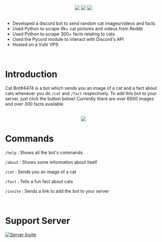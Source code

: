 <div align='center'>
   <!-- Thank you coloors.co! -->

   <img src="https://img.shields.io/github/stars/msr8/discordcatbot?color=3E3E3E&labelColor=302D41&style=for-the-badge">
   <img src="https://img.shields.io/github/last-commit/msr8/discordcatbot?color=2F2F2F&labelColor=302D41&style=for-the-badge">   
   <img src="https://img.shields.io/github/issues/msr8/discordcatbot?color=202020&labelColor=302D41&style=for-the-badge">

</div>

<br>

- Developed a discord bot to send random cat images/videos and facts
- Used Python to scrape 9k+ cat pictures and videos from Reddit
- Used Python to scrape 300+ facts relating to cats
- Used the Pycord module to interact with Discord's API
- Hosted on a Vultr VPS

<br>

# Introduction

Cat Bot#4474 is a bot which sends you an image of a cat and a fact about cats whenever you do `/cat` and `/fact` respectively. To add this bot to your server, just click the button below! Currently there are over 6500 images and over 300 facts available

<br>

<div align=center>
    <a href="https://discord.com/api/oauth2/authorize?client_id=893261717155500082&permissions=0&scope=bot+applications.commands">
        <img src="https://shields.io/badge/invite_the-discord_bot-7289DA?logo=discord&style=for-the-badge">
    </a>
</div>

# Commands

`/help` : Shows all the bot's commands

`/about` : Shows some information about itself

`/cat` : Sends you an image of a cat

`/fact` : Tells a fun fact about cats

`/invite` : Sends a link to add the bot to your server

<br>

# Support Server

[![Server Invite](https://discordapp.com/api/guilds/917924802554109953/embed.png?style=banner2)](https://discord.gg/aGUvpSxMz5)
<!-- 
[![Server Invite](https://discordapp.com/api/guilds/917924802554109953/embed.png?style=banner1)](https://discord.gg/aGUvpSxMz5)

[![Server Invite](https://discordapp.com/api/guilds/917924802554109953/embed.png?style=banner3)](https://discord.gg/aGUvpSxMz5)

[![Server Invite](https://discordapp.com/api/guilds/917924802554109953/embed.png?style=banner4)](https://discord.gg/aGUvpSxMz5)

[![Server Invite](https://discordapp.com/api/guilds/917924802554109953/embed.png?style=shield)](https://discord.gg/aGUvpSxMz5) -->




<!--

-> Main heading video thingy

-->

